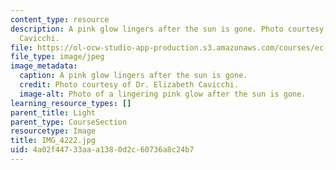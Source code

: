 ```yaml
---
content_type: resource
description: A pink glow lingers after the sun is gone. Photo courtesy of Dr. Elizabeth
  Cavicchi.
file: https://ol-ocw-studio-app-production.s3.amazonaws.com/courses/ec-050-recreate-experiments-from-history-inform-the-future-from-the-past-galileo-january-iap-2010/4a02f44733aaa1380d2c60736a8c24b7_IMG_4222.jpg
file_type: image/jpeg
image_metadata:
  caption: A pink glow lingers after the sun is gone.
  credit: Photo courtesy of Dr. Elizabeth Cavicchi.
  image-alt: Photo of a lingering pink glow after the sun is gone.
learning_resource_types: []
parent_title: Light
parent_type: CourseSection
resourcetype: Image
title: IMG_4222.jpg
uid: 4a02f447-33aa-a138-0d2c-60736a8c24b7
---
```

